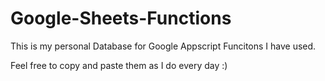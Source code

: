 # Google-Sheets-Functions

This is my personal Database for Google Appscript Funcitons I have used. 

Feel free to copy and paste them as I do every day :)
